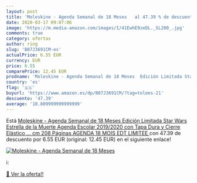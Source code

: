 ```yaml
---
layout: post
title: 'Moleskine - Agenda Semanal de 18 Meses   al 47.39 % de descuento'
date: 2020-03-17 09:07:06
image: 'https://m.media-amazon.com/images/I/41EwhE9zeDL._SL200_.jpg'
comments: true
category: ofertas
author: ring
slug: 'B07J3691CM-es'
actualPrice: 6.55 EUR
currency: EUR
price: 6.55
comparePrice: 12.45 EUR
prodname: 'Moleskine - Agenda Semanal de 18 Meses  Edición Limitada Star Wars  Estrella de la Muerte  Agenda Escolar 2019/2020 con Tapa Dura y Cierre Elástico  ... cm  208 Páginas  AGENDA 18 MOIS EDT LIMITEE '
country: 'es'
flag: '🇪🇸'
buyurl: 'https://www.amazon.es/dp/B07J3691CM/?tag=tolees-21'
descuento: '47.39'
average: '10.809999999999999'
---
```


Está [Moleskine - Agenda Semanal de 18 Meses  Edición Limitada Star Wars  Estrella de la Muerte  Agenda Escolar 2019/2020 con Tapa Dura y Cierre Elástico  ... cm  208 Páginas  AGENDA 18 MOIS EDT LIMITEE ](https://www.amazon.es/dp/B07J3691CM/?tag=tolees-21) con 47.39 de descuento por 6.55 EUR (original: 12.45 EUR) en el siguiente enlace!

[![Moleskine - Agenda Semanal de 18 Meses  ](https://m.media-amazon.com/images/I/41EwhE9zeDL._SL200_.jpg)](https://www.amazon.es/dp/B07J3691CM/?tag=tolees-21)

ℹ️:


[🛒 Ver la oferta!!](https://www.amazon.es/dp/B07J3691CM/?tag=tolees-21)
